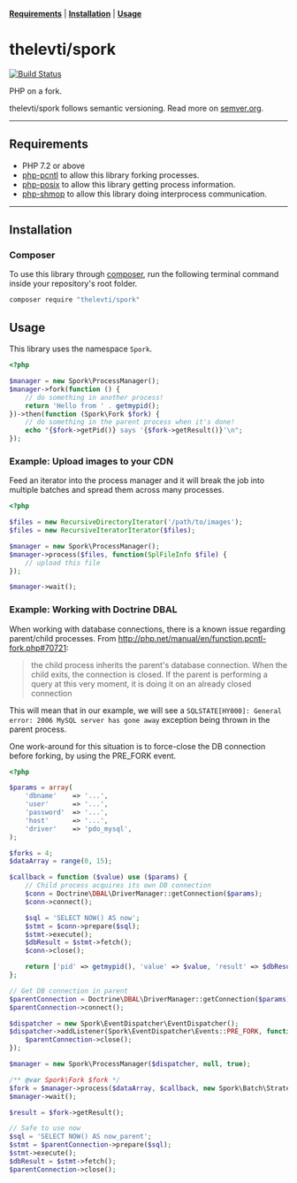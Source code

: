 **[Requirements](#requirements)** |
**[Installation](#installation)** |
**[Usage](#usage)**

# thelevti/spork

[![Build Status](https://travis-ci.com/TheLevti/spork.svg?branch=develop)](https://travis-ci.com/TheLevti/spork)

PHP on a fork.

thelevti/spork follows semantic versioning. Read more on [semver.org][1].

----

## Requirements

 - PHP 7.2 or above
 - [php-pcntl][2] to allow this library forking processes.
 - [php-posix][3] to allow this library getting process information.
 - [php-shmop][4] to allow this library doing interprocess communication.

----

## Installation

### Composer

To use this library through [composer][5], run the following terminal command
inside your repository's root folder.

```sh
composer require "thelevti/spork"
```

## Usage

This library uses the namespace `Spork`.

```php
<?php

$manager = new Spork\ProcessManager();
$manager->fork(function () {
    // do something in another process!
    return 'Hello from ' . getmypid();
})->then(function (Spork\Fork $fork) {
    // do something in the parent process when it's done!
    echo "{$fork->getPid()} says '{$fork->getResult()}'\n";
});
```

### Example: Upload images to your CDN

Feed an iterator into the process manager and it will break the job into
multiple batches and spread them across many processes.

```php
<?php

$files = new RecursiveDirectoryIterator('/path/to/images');
$files = new RecursiveIteratorIterator($files);

$manager = new Spork\ProcessManager();
$manager->process($files, function(SplFileInfo $file) {
    // upload this file
});

$manager->wait();
```

### Example: Working with Doctrine DBAL

When working with database connections, there is a known issue regarding parent/child processes.
From http://php.net/manual/en/function.pcntl-fork.php#70721:

> the child process inherits the parent's database connection.
> When the child exits, the connection is closed.
> If the parent is performing a query at this very moment, it is doing it on an already closed connection

This will mean that in our example, we will see a `SQLSTATE[HY000]: General error: 2006 MySQL server has gone away`
exception being thrown in the parent process.

One work-around for this situation is to force-close the DB connection before forking, by using the PRE_FORK event.

```php
<?php

$params = array(
    'dbname'    => '...',
    'user'      => '...',
    'password'  => '...',
    'host'      => '...',
    'driver'    => 'pdo_mysql',
);

$forks = 4;
$dataArray = range(0, 15);

$callback = function ($value) use ($params) {
    // Child process acquires its own DB connection
    $conn = Doctrine\DBAL\DriverManager::getConnection($params);
    $conn->connect();

    $sql = 'SELECT NOW() AS now';
    $stmt = $conn->prepare($sql);
    $stmt->execute();
    $dbResult = $stmt->fetch();
    $conn->close();

    return ['pid' => getmypid(), 'value' => $value, 'result' => $dbResult];
};

// Get DB connection in parent
$parentConnection = Doctrine\DBAL\DriverManager::getConnection($params);
$parentConnection->connect();

$dispatcher = new Spork\EventDispatcher\EventDispatcher();
$dispatcher->addListener(Spork\EventDispatcher\Events::PRE_FORK, function () use ($parentConnection) {
    $parentConnection->close();
});

$manager = new Spork\ProcessManager($dispatcher, null, true);

/** @var Spork\Fork $fork */
$fork = $manager->process($dataArray, $callback, new Spork\Batch\Strategy\ChunkStrategy($forks));
$manager->wait();

$result = $fork->getResult();

// Safe to use now
$sql = 'SELECT NOW() AS now_parent';
$stmt = $parentConnection->prepare($sql);
$stmt->execute();
$dbResult = $stmt->fetch();
$parentConnection->close();
```

[1]: https://semver.org
[2]: https://php.net/manual/en/book.pcntl.php
[3]: https://php.net/manual/en/book.posix.php
[4]: https://php.net/manual/en/book.shmop.php
[5]: https://getcomposer.org

